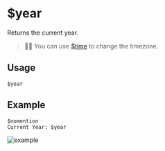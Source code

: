 # $year
Returns the current year.
> 🧙‍♂️ You can use [$time](./bdscript/time.md) to change the timezone.

## Usage
```
$year
```

## Example
```
$nomention
Current Year: $year
```

![example](https://user-images.githubusercontent.com/69215413/122829181-ac347f80-d2b4-11eb-8327-0ff274921df6.png)
